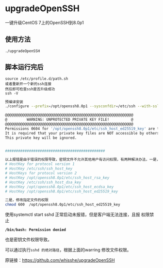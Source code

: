 # upgradeOpenSSH
一键升级CentOS 7上的OpenSSH到8.0p1
## 使用方法
```
./upgradeOpenSSH
```
## 脚本运行完后
```
source /etc/profile.d/path.sh
或者重新开一个新的ssh连接
然后即可检查ssh是否升级成功
ssh -V
```

```bash
预编译安装
./configure --prefix=/opt/openssh8.0p1 --sysconfdir=/etc/ssh --with-ssl-dir=/opt/openssl1.0.2t --with-pam --with-tcp-wrappers --host=x86_64 
```

```bash
@@@@@@@@@@@@@@@@@@@@@@@@@@@@@@@@@@@@@@@@@@@@@@@@@@@@@@@@@@@
@         WARNING: UNPROTECTED PRIVATE KEY FILE!          @
@@@@@@@@@@@@@@@@@@@@@@@@@@@@@@@@@@@@@@@@@@@@@@@@@@@@@@@@@@@
Permissions 0604 for '/opt/openssh8.0p1/etc/ssh_host_ed25519_key' are too open.
It is required that your private key files are NOT accessible by others.
This private key will be ignored.


##############################################
```

```bash
以上报错是由于错误的权限导致，密钥文件不允许其他用户有访问权限，有两种解决办法，一是，修改配置文件，直接注释掉密钥文件，注释如下：  /opt/openssh8.0p1/etc/sshd_config
# HostKey for protocol version 1
# HostKey /etc/ssh/ssh_host_key
# HostKeys for protocol version 2
# HostKey /opt/openssh8.0p1/etc/ssh_host_rsa_key
# HostKey /etc/ssh/ssh_host_dsa_key
# HostKey /opt/openssh8.0p1/etc/ssh_host_ecdsa_key
# HostKey /opt/openssh8.0p1/etc/ssh_host_ed25519_key

二是，修改指定文件的权限
chmod 600  /opt/openssh8.0p1/etc/ssh_host_ed25519_key
```

使用systemctl start sshd 正常启动未报错，但是客户端无法连接，且报 权限禁止 

**`/bin/bash: Permission denied`**

也是密钥文件权限导致。

可以通过执行`sshd 的绝对路径`，根据上面的warring 修改文件权限。

原链接：https://github.com/whisshe/upgradeOpenSSH  
